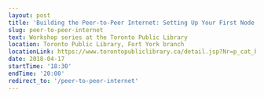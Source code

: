 ```yaml
---
layout: post
title: 'Building the Peer-to-Peer Internet: Setting Up Your First Node'
slug: peer-to-peer-internet
text: Workshop series at the Toronto Public Library
location: Toronto Public Library, Fort York branch
locationLink: https://www.torontopubliclibrary.ca/detail.jsp?Nr=p_cat_branch_name:Fort%20York
date: 2018-04-17
startTime: '18:30'
endTime: '20:00'
redirect_to: '/peer-to-peer-internet'
---
```

